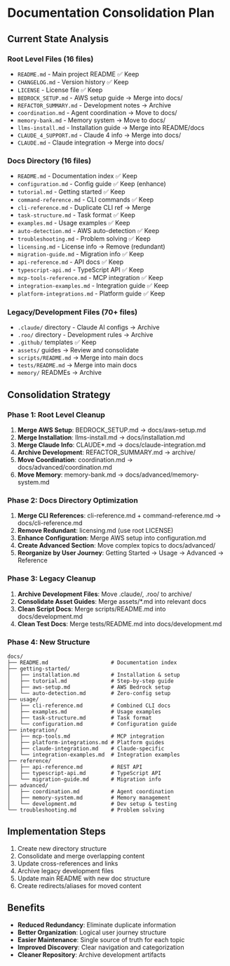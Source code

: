 # Documentation Consolidation Plan

## Current State Analysis

### Root Level Files (16 files)
- `README.md` - Main project README ✅ Keep
- `CHANGELOG.md` - Version history ✅ Keep  
- `LICENSE` - License file ✅ Keep
- `BEDROCK_SETUP.md` - AWS setup guide → Merge into docs/
- `REFACTOR_SUMMARY.md` - Development notes → Archive
- `coordination.md` - Agent coordination → Move to docs/
- `memory-bank.md` - Memory system → Move to docs/
- `llms-install.md` - Installation guide → Merge into README/docs
- `CLAUDE_4_SUPPORT.md` - Claude 4 info → Merge into docs/
- `CLAUDE.md` - Claude integration → Merge into docs/

### Docs Directory (16 files)
- `README.md` - Documentation index ✅ Keep
- `configuration.md` - Config guide ✅ Keep (enhance)
- `tutorial.md` - Getting started ✅ Keep
- `command-reference.md` - CLI commands ✅ Keep
- `cli-reference.md` - Duplicate CLI ref → Merge
- `task-structure.md` - Task format ✅ Keep
- `examples.md` - Usage examples ✅ Keep
- `auto-detection.md` - AWS auto-detection ✅ Keep
- `troubleshooting.md` - Problem solving ✅ Keep
- `licensing.md` - License info → Remove (redundant)
- `migration-guide.md` - Migration info ✅ Keep
- `api-reference.md` - API docs ✅ Keep
- `typescript-api.md` - TypeScript API ✅ Keep
- `mcp-tools-reference.md` - MCP integration ✅ Keep
- `integration-examples.md` - Integration guide ✅ Keep
- `platform-integrations.md` - Platform guide ✅ Keep

### Legacy/Development Files (70+ files)
- `.claude/` directory - Claude AI configs → Archive
- `.roo/` directory - Development rules → Archive  
- `.github/` templates ✅ Keep
- `assets/` guides → Review and consolidate
- `scripts/README.md` → Merge into main docs
- `tests/README.md` → Merge into main docs
- `memory/` READMEs → Archive

## Consolidation Strategy

### Phase 1: Root Level Cleanup
1. **Merge AWS Setup**: BEDROCK_SETUP.md → docs/aws-setup.md
2. **Merge Installation**: llms-install.md → docs/installation.md  
3. **Merge Claude Info**: CLAUDE*.md → docs/claude-integration.md
4. **Archive Development**: REFACTOR_SUMMARY.md → archive/
5. **Move Coordination**: coordination.md → docs/advanced/coordination.md
6. **Move Memory**: memory-bank.md → docs/advanced/memory-system.md

### Phase 2: Docs Directory Optimization
1. **Merge CLI References**: cli-reference.md + command-reference.md → docs/cli-reference.md
2. **Remove Redundant**: licensing.md (use root LICENSE)
3. **Enhance Configuration**: Merge AWS setup into configuration.md
4. **Create Advanced Section**: Move complex topics to docs/advanced/
5. **Reorganize by User Journey**: Getting Started → Usage → Advanced → Reference

### Phase 3: Legacy Cleanup
1. **Archive Development Files**: Move .claude/, .roo/ to archive/
2. **Consolidate Asset Guides**: Merge assets/*.md into relevant docs
3. **Clean Script Docs**: Merge scripts/README.md into docs/development.md
4. **Clean Test Docs**: Merge tests/README.md into docs/development.md

### Phase 4: New Structure
```
docs/
├── README.md                    # Documentation index
├── getting-started/
│   ├── installation.md          # Installation & setup
│   ├── tutorial.md              # Step-by-step guide
│   ├── aws-setup.md             # AWS Bedrock setup
│   └── auto-detection.md        # Zero-config setup
├── usage/
│   ├── cli-reference.md         # Combined CLI docs
│   ├── examples.md              # Usage examples
│   ├── task-structure.md        # Task format
│   └── configuration.md         # Configuration guide
├── integration/
│   ├── mcp-tools.md             # MCP integration
│   ├── platform-integrations.md # Platform guides
│   ├── claude-integration.md    # Claude-specific
│   └── integration-examples.md  # Integration examples
├── reference/
│   ├── api-reference.md         # REST API
│   ├── typescript-api.md        # TypeScript API
│   └── migration-guide.md       # Migration info
├── advanced/
│   ├── coordination.md          # Agent coordination
│   ├── memory-system.md         # Memory management
│   └── development.md           # Dev setup & testing
└── troubleshooting.md           # Problem solving
```

## Implementation Steps

1. Create new directory structure
2. Consolidate and merge overlapping content
3. Update cross-references and links
4. Archive legacy development files
5. Update main README with new doc structure
6. Create redirects/aliases for moved content

## Benefits

- **Reduced Redundancy**: Eliminate duplicate information
- **Better Organization**: Logical user journey structure  
- **Easier Maintenance**: Single source of truth for each topic
- **Improved Discovery**: Clear navigation and categorization
- **Cleaner Repository**: Archive development artifacts 